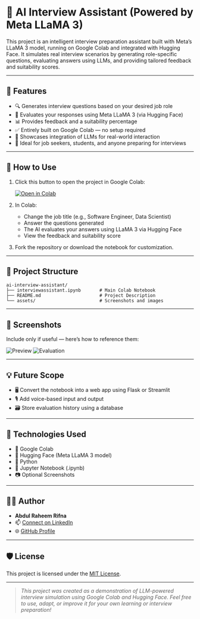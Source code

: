 # 🤖 AI Interview Assistant (Powered by Meta LLaMA 3)

This project is an intelligent interview preparation assistant built with Meta’s LLaMA 3 model, running on Google Colab and integrated with Hugging Face. It simulates real interview scenarios by generating role-specific questions, evaluating answers using LLMs, and providing tailored feedback and suitability scores.

---

## 📌 Features

- 🔍 Generates interview questions based on your desired job role
- 🤖 Evaluates your responses using Meta LLaMA 3 (via Hugging Face)
- 📊 Provides feedback and a suitability percentage
- ✅ Entirely built on Google Colab — no setup required
- 🧠 Showcases integration of LLMs for real-world interaction
- 🧪 Ideal for job seekers, students, and anyone preparing for interviews

---

## 🚀 How to Use

1. Click this button to open the project in Google Colab:

   [![Open in Colab](https://colab.research.google.com/assets/colab-badge.svg)](https://colab.research.google.com/github/YOUR-USERNAME/ai-interview-assistant/blob/main/interviewassistant.ipynb)

2. In Colab:
   - Change the job title (e.g., Software Engineer, Data Scientist)
   - Answer the questions generated
   - The AI evaluates your answers using LLaMA 3 via Hugging Face
   - View the feedback and suitability score

3. Fork the repository or download the notebook for customization.

---

## 📁 Project Structure
```
ai-interview-assistant/
├── interviewassistant.ipynb       # Main Colab Notebook
├── README.md                      # Project Description
└── assets/                        # Screenshots and images
```

---

## 📸 Screenshots

Include only if useful — here’s how to reference them:

![Preview](assets/Screenshot(1).png)
![Evaluation](assets/Screenshot(2).png)

---

## 💡 Future Scope

- 🖥️ Convert the notebook into a web app using Flask or Streamlit
- 🎙️ Add voice-based input and output
- 🗃️ Store evaluation history using a database

---

## 🧠 Technologies Used

- 🧪 Google Colab
- 🤗 Hugging Face (Meta LLaMA 3 model)
- 🐍 Python
- 📄 Jupyter Notebook (.ipynb)
- 📷 Optional Screenshots

---

## 👨‍💻 Author

- **Abdul Raheem Rifna**
- 📫 [Connect on LinkedIn](https://www.linkedin.com/in/rifna-abdul-raheem-890aa5303)
- 🌐 [GitHub Profile](https://github.com/Rifna-Raheem)

---

## 🛡️ License

This project is licensed under the [MIT License](LICENSE).

---

> _This project was created as a demonstration of LLM-powered interview simulation using Google Colab and Hugging Face. Feel free to use, adapt, or improve it for your own learning or interview preparation!_
